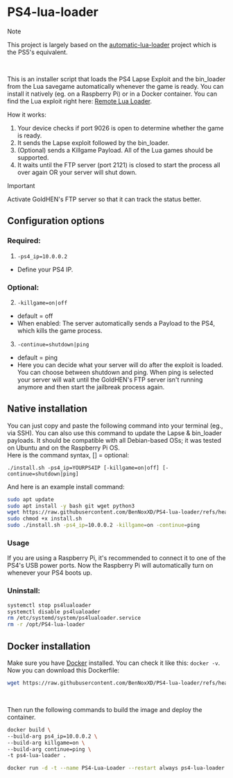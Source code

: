 # PS4-lua-loader

> [!NOTE]  
> This project is largely based on the [automatic-lua-loader](https://github.com/BenNoxXD/automatic-lua-loader) project which is the PS5's equivalent.
<br>

This is an installer script that loads the PS4 Lapse Exploit and the bin_loader from the Lua savegame automatically whenever the game is ready. You can install it natively (eg. on a Raspberry Pi) or in a Docker container. You can find the Lua exploit right here: [Remote Lua Loader](https://github.com/shahrilnet/remote_lua_loader).

How it works:
1. Your device checks if port 9026 is open to determine whether the game is ready.
2. It sends the Lapse exploit followed by the bin_loader.
3. (Optional) sends a Killgame Payload. All of the Lua games should be supported.
4. It waits until the FTP server (port 2121) is closed to start the process all over again OR your server will shut down. 

> [!IMPORTANT]  
> Activate GoldHEN's FTP server so that it can track the status better.

## Configuration options
### Required:
1. `-ps4_ip=10.0.0.2`
- Define your PS4 IP.

### Optional:
2. `-killgame=on|off`<br/>
- default = off
- When enabled: The server automatically sends a Payload to the PS4, which kills the game process. <br/>

3. `-continue=shutdown|ping`
- default = ping
- Here you can decide what your server will do after the exploit is loaded. You can choose between shutdown and ping. When ping is selected your server will wait until the GoldHEN's FTP server isn't running anymore and then start the jailbreak process again. 

## Native installation
You can just copy and paste the following command into your terminal (eg., via SSH). You can also use this command to update the Lapse & bin_loader payloads. It should be compatible with all Debian-based OSs; it was tested on Ubuntu and on the Raspberry Pi OS. <br>
Here is the command syntax, [] = optional: 

`./install.sh -ps4_ip=YOURPS4IP [-killgame=on|off] [-continue=shutdown|ping]`

And here is an example install command: 
<br>

```sh
sudo apt update
sudo apt install -y bash git wget python3
wget https://raw.githubusercontent.com/BenNoxXD/PS4-lua-loader/refs/heads/main/install.sh
sudo chmod +x install.sh
sudo ./install.sh -ps4_ip=10.0.0.2 -killgame=on -continue=ping
```

### Usage
If you are using a Raspberry Pi, it's recommended to connect it to one of the PS4's USB power ports. Now the Raspberry Pi will automatically turn on whenever your PS4 boots up. 
<br>

### Uninstall:
```sh
systemctl stop ps4lualoader
systemctl disable ps4lualoader
rm /etc/systemd/system/ps4lualoader.service
rm -r /opt/PS4-lua-loader
```

## Docker installation
Make sure you have [Docker](https://docs.docker.com/engine/install/) installed. You can check it like this: `docker -v`.
Now you can download this Dockerfile:
<br>

```sh
wget https://raw.githubusercontent.com/BenNoxXD/PS4-lua-loader/refs/heads/main/Dockerfile
```

<br>

Then run the following commands to build the image and deploy the container.
<br>

```sh
docker build \
--build-arg ps4_ip=10.0.0.2 \
--build-arg killgame=on \
--build-arg continue=ping \
-t ps4-lua-loader .

docker run -d -t --name PS4-Lua-Loader --restart always ps4-lua-loader
```
